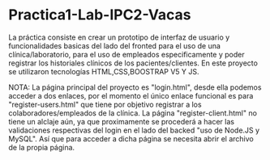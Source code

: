 ﻿# Practica1-Lab-IPC2-Vacas
 La práctica consiste en crear un prototipo de interfaz de usuario y funcionalidades basicas del lado del fronted para el uso de una clínica/laboratorio, para el uso de empleados especificamente y poder registrar los historiales clínicos de los pacientes/clientes. En este proyecto se utilizaron tecnologías HTML,CSS,BOOSTRAP V5 Y JS.
 
 NOTA: La página principal del proyecto es "login.html", desde ella podemos acceder a dos enlaces, por el momento el único enlace funcional es para "register-users.html" que tiene por objetivo registrar a los colaboradores/empleados de la clínica. La página "register-client.html" no tiene un alclaje aún, ya que proximamente se procederá a hacer las validaciones respectivas del login en el lado del backed "uso de Node.JS y MySQL". Así que para acceder a dicha página se necesita abrir el archivo de la propia página.  
